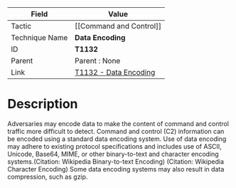 
|Field|Value|
|---|---|
|Tactic|[[Command and Control]]|
|Technique Name|**Data Encoding**|
|ID|**T1132**|
|Parent|Parent : None|
|Link|[T1132 - Data Encoding](https://attack.mitre.org/techniques/T1132)|

# Description

Adversaries may encode data to make the content of command and control traffic more difficult to detect. Command and control (C2) information can be encoded using a standard data encoding system. Use of data encoding may adhere to existing protocol specifications and includes use of ASCII, Unicode, Base64, MIME, or other binary-to-text and character encoding systems.(Citation: Wikipedia Binary-to-text Encoding) (Citation: Wikipedia Character Encoding) Some data encoding systems may also result in data compression, such as gzip.